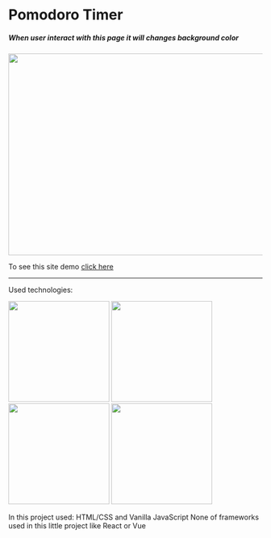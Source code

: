 # Pomodoro Timer

##### When user interact with this page it will changes background color

<img src="./images/Gif.gif" width="600" height="400" />

To see this site demo
[click here](https://filp-color.netlify.app/)

*****************************************************************
Used technologies: 





<img src="https://upload.wikimedia.org/wikipedia/commons/6/61/HTML5_logo_and_wordmark.svg" width="200"/>
<img src="https://upload.wikimedia.org/wikipedia/commons/d/d5/CSS3_logo_and_wordmark.svg" width="200"/>
<img src="https://upload.wikimedia.org/wikipedia/commons/9/99/Unofficial_JavaScript_logo_2.svg" width="200"/>
<img src="https://upload.wikimedia.org/wikipedia/commons/9/96/Sass_Logo_Color.svg" width="200"/>

In this project used:
HTML/CSS and
Vanilla JavaScript
None of frameworks used in this little project
like React or Vue

<!-- For logo

![Used Technologies](./images/Techs.png "Used Technologies: HTML CSS JAVASCRIPT")

 -->
